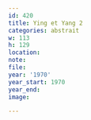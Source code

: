 ```yaml
---
id: 420
title: Ying et Yang 2
categories: abstrait
w: 113
h: 129
location:
note:
file:
year: '1970'
year_start: 1970
year_end:
image:

---
```

